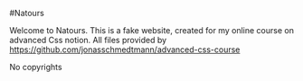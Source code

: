#Natours

Welcome to Natours. This is a fake website, created for my online course on advanced Css notion. All files provided by https://github.com/jonasschmedtmann/advanced-css-course

No copyrights